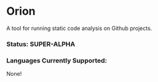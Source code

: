 # Orion
A tool for running static code analysis on Github projects.

### Status: SUPER-ALPHA

### Languages Currently Supported:
None!
